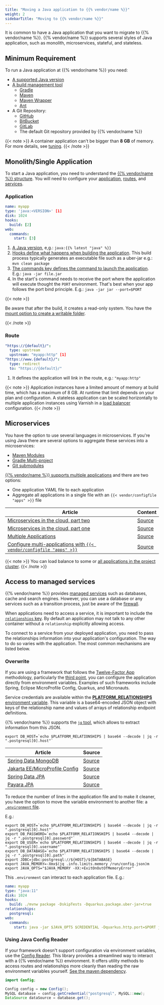 ```yaml
---
title: "Moving a Java application to {{% vendor/name %}}"
weight: 2
sidebarTitle: "Moving to {{% vendor/name %}}"
---
```


It is common to have a Java application that you want to migrate to {{% vendor/name %}}.
{{% vendor/name %}} supports several styles of Java application, such as monolith, microservices, stateful, and stateless.

## Minimum Requirement

To run a Java application at {{% vendor/name %}} you need:

* [A supported Java version](/languages/java/_index.md#supported-versions)
* [A build management tool](/languages/java/_index.md#support-build-automation)
  * [Gradle](https://docs.gradle.org/current/userguide/gradle_wrapper.html)
  * [Maven](https://maven.apache.org/)
  * [Maven Wrapper](https://www.baeldung.com/maven-wrapper)
  * [Ant](https://ant.apache.org/)
* A Git Repository:
  * [GitHub](/integrations/source/github.md)
  * [BitBucket](/integrations/source/bitbucket.md)
  * [GitLab](/integrations/source/gitlab.md)
  * The default Git repository provided by {{% vendor/name %}}

{{< note >}}
A container application can't be bigger than **8 GB** of memory.
For more details, see [tuning](/languages/java/tuning.md).
{{< /note >}}

## Monolith/Single Application

To start a Java application, you need to understand the [{{% vendor/name %}} structure](/learn/overview/structure.md).
You will need to configure your [application](/create-apps/_index.md), [routes](/define-routes/_index.md),
and [services](/add-services/_index.md).

### Application

```yaml {configFile="app"}
name: myapp
type: 'java:<VERSION>' [1]
disk: 1024
hooks:
  build: [2]
web:
  commands:
    start: [3]
```
1. [A Java version](/languages/java/_index.md#supported-versions), e,g.: `java:{{% latest "java" %}}`
2. [Hooks define what happens when building the application](/create-apps/hooks/_index.md). This build process typically generates an executable file such as a uber-jar e.g.: `mvn clean package`
3. [The commands key defines the command to launch the application](/create-apps/app-reference/single-runtime-image.md#web-commands). E.g.:  `java -jar file.jar`
4. In the start's command needs to receive the port where the application will execute thought the `PORT` environment. That's best when your app follows the port bind principle. E.g.: `java -jar jar --port=$PORT`

{{< note >}}

Be aware that after the build, it creates a read-only system. You have the [mount option to create a writable folder](/create-apps/app-reference/single-runtime-image.md#mounts).

{{< /note >}}

### Route

```yaml {configFile="routes"}
"https://{default}/":
  type: upstream
  upstream: "myapp:http" [1]
"https://www.{default}/":
  type: redirect
  to: "https://{default}/"
```
1. It defines the application will link in the route, e.g.: `"myapp:http"`

{{< note >}}
Application instances have a limited amount of memory at build time, which has a maximum of 8 GB.
At runtime that limit depends on your plan and configuration.
A stateless application can be scaled horizontally to multiple application instances using Varnish in a [load balancer](https://support.platform.sh/hc/en-us/community/posts/16439676899474) configuration.
{{< /note >}}

## Microservices

You have the option to use several languages in microservices. If you're using Java there are several options to aggregate these services into a microservices:

* [Maven Modules](https://maven.apache.org/guides/mini/guide-multiple-modules.html)
* [Gradle Multi-project](https://guides.gradle.org/creating-multi-project-builds/)
* [Git submodules](/development/submodules.md)

[{{% vendor/name %}} supports multiple applications](/create-apps/multi-app/_index.md) and there are two options:

* One application YAML file to each application
* Aggregate all applications in a single file with an `{{< vendor/configfile "apps" >}}` file

| Article                                                      | Content                                                      |
| ------------------------------------------------------------ | ------------------------------------------------------------ |
| [Microservices in the cloud, part two](https://platform.sh/blog/2019/microservices-in-the-cloud-part-two/) | [Source](https://github.com/EventosJEspanol/latin-america-micro-profile) |
| [Microservices in the cloud, part one](https://platform.sh/blog/2019/microservices-in-the-cloud-part-one/) | [Source](https://github.com/EventosJEspanol/latin-america-micro-profile) |
| [Multiple Applications](https://support.platform.sh/hc/en-us/community/posts/16439649733010) | [Source](https://github.com/platformsh-examples/tomcat-multi-app) |
| [Configure multi-applications with `{{< vendor/configfile "apps" >}}`](https://support.platform.sh/hc/en-us/community/posts/16439676928274) | [Source](https://github.com/platformsh-examples/tomcat-multi-app-applications) |

{{< note >}}
You can load balance to some or [all applications in the project cluster](https://support.platform.sh/hc/en-us/community/posts/16439662235026).
{{< /note >}}

## Access to managed services

{{% vendor/name %}} provides [managed services](/add-services/_index.md) such as databases, cache and search engines.
However, you can use a database or any services such as a transition process, just be aware of the [firewall](/create-apps/app-reference/single-runtime-image.md#firewall).

When applications need to access a service, it is important to include the [`relationships` key](/create-apps/app-reference/single-runtime-image.md#relationships).
By default an application may not talk to any other container without a `relationship` explicitly allowing access.

To connect to a service from your deployed application, you need to pass the relationships information into your application's configuration.
The way to do so varies with the application.
The most common mechanisms are listed below.

### Overwrite

If you are using a framework that follows the [Twelve-Factor App](https://12factor.net/) methodology, particularly the [third point](https://12factor.net/config), you can configure the application directly from environment variables.
Examples of such frameworks include Spring, Eclipse MicroProfile Config, Quarkus, and Micronauts.

Service credentials are available within the [**PLATFORM_RELATIONSHIPS** environment variable](/development/variables/use-variables.md#use-provided-variables).
This variable is a base64-encoded JSON object with keys of the relationship name and values of arrays of relationship endpoint definitions.

{{% vendor/name %}} supports the [`jq` tool](https://stedolan.github.io/jq/), which allows to extract information from this JSON.

```shell
export DB_HOST=`echo $PLATFORM_RELATIONSHIPS | base64 --decode | jq -r ".postgresql[0].host"`
```

| Article                                                      | Source                                                       |
| ------------------------------------------------------------ | ------------------------------------------------------------ |
| [Spring Data MongoDB](https://support.platform.sh/hc/en-us/community/posts/16439654854802) | [Source](https://github.com/platformsh-examples/java-overwrite-configuration/tree/master/spring-mongodb) |
| [Jakarta EE/MicroProfile Config](https://support.platform.sh/hc/en-us/community/posts/16439700735122) | [Source](https://github.com/platformsh-examples/java-overwrite-configuration/tree/master/jakarta-nosql) |
| [Spring Data JPA](https://support.platform.sh/hc/en-us/community/posts/16439669562130) | [Source](https://github.com/platformsh-examples/java-overwrite-configuration/tree/master/spring-jpa) |
| [Payara JPA](https://support.platform.sh/hc/en-us/community/posts/16439658290194) | [Source](https://github.com/platformsh-examples/java-overwrite-configuration/blob/master/payara/README.md) |

To reduce the number of lines in the application file and to make it cleaner,
you have the option to move the variable environment to another file: a [`.environment` file](/development/variables/set-variables.md#set-variables-via-script).

E.g.:

```shell
export DB_HOST=`echo $PLATFORM_RELATIONSHIPS | base64 --decode | jq -r ".postgresql[0].host"`
export DB_PASSWORD=`echo $PLATFORM_RELATIONSHIPS | base64 --decode | jq -r ".postgresql[0].password"`
export DB_USER=`echo $PLATFORM_RELATIONSHIPS | base64 --decode | jq -r ".postgresql[0].username"`
export DB_DATABASE=`echo $PLATFORM_RELATIONSHIPS | base64 --decode | jq -r ".postgresql[0].path"`
export JDBC=jdbc:postgresql://${HOST}/${DATABASE}
export JAVA_MEMORY=-Xmx$(jq .info.limits.memory /run/config.json)m
export JAVA_OPTS="$JAVA_MEMORY -XX:+ExitOnOutOfMemoryError"
```

This `.environment` can interact to each application file. E.g.:

```yaml {configFile="app"}
name: myapp
type: "java:11"
disk: 1024
hooks:
  build: ./mvnw package -DskipTests -Dquarkus.package.uber-jar=true
relationships:
  postgresql:
web:
  commands:
    start: java -jar $JAVA_OPTS $CREDENTIAL -Dquarkus.http.port=$PORT jarfile.jar
```
### Using Java Config Reader

If your framework doesn't support configuration via environment variables, use the [Config Reader](/development/variables/use-variables.md#access-variables-in-your-app).
This library provides a streamlined way to interact with a {{% vendor/name %}} environment. It offers utility methods to access routes and relationships more cleanly than reading the raw environment variables yourself. [See the maven dependency](https://mvnrepository.com/artifact/sh.platform/config).

```java
import Config;

Config config = new Config();
MySQL database = config.getCredential("postgresql", MySQL::new);
DataSource dataSource = database.get();
```

